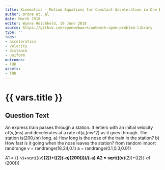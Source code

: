 ```yaml
---
title: Kinematics - Motion Equations for Constant Acceleration in One Dimension
author: Urone et. al
date: March 2018
editor: Wynne Reichheld, 19 June 2018
source: https://github.com/openwebwork/webwork-open-problem-library
type: ''
tags:
- acceleration
- velocity
- distance
- uniform
outcomes:
- TBD
assets:
- TBD
---
```

# {{ vars.title }}

## Question Text

An express train passes through a station. It enters with an initial velocity of(v,(ms) and decelerates at a rate of(a,(ms^2) as it goes through. The station is(200,(m) long.
a) How long is the nose of the train in the station?
b) How fast is it going when the nose leaves the station? 
from random import randrange
v = randrange(18,24,0.1)
a = randrange(0.1,0.3,0.01)

A1 = ((-v)+sqrt(((v)**(2))+((2)*(-a)*(200))))/(-a)
A2 = sqrt(((v)**(2))+((2)*(-a)*(200)))